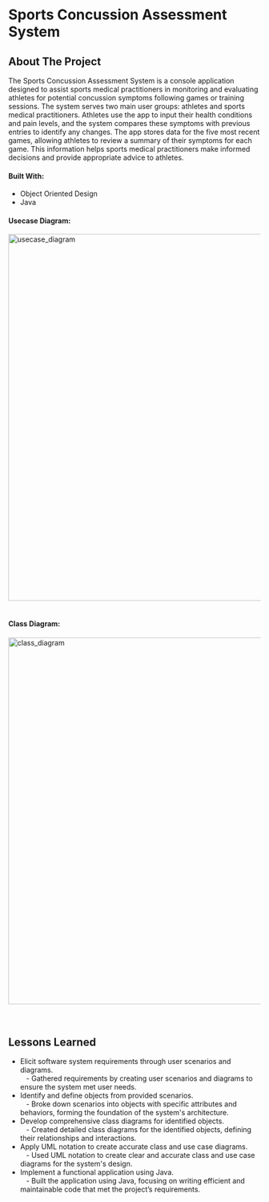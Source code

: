 # Sports Concussion Assessment System
## About The Project

The Sports Concussion Assessment System is a console application designed to assist sports medical practitioners in monitoring and evaluating athletes for potential concussion symptoms following games or training sessions. The system serves two main user groups: athletes and sports medical practitioners. Athletes use the app to input their health conditions and pain levels, and the system compares these symptoms with previous entries to identify any changes. The app stores data for the five most recent games, allowing athletes to review a summary of their symptoms for each game. This information helps sports medical practitioners make informed decisions and provide appropriate advice to athletes.

#### Built With:
- Object Oriented Design
- Java<br>

#### Usecase Diagram:

  <img width="731" alt="usecase_diagram" src="https://github.com/user-attachments/assets/999544c7-7669-4721-866a-1444bb89d54f"><br><br>




#### Class Diagram:


  <img width="731" alt="class_diagram" src="https://github.com/user-attachments/assets/40fa69a2-3ec5-4e81-9b9d-2b2341096a7a"><br><br><br>



## Lessons Learned
- Elicit software system requirements through user scenarios and diagrams.<br>
  &nbsp;&nbsp;&nbsp;- Gathered requirements by creating user scenarios and diagrams to ensure the system met user needs.
- Identify and define objects from provided scenarios.<br>
  &nbsp;&nbsp;&nbsp;- Broke down scenarios into objects with specific attributes and behaviors, forming the foundation of the system's architecture.
- Develop comprehensive class diagrams for identified objects.<br>
  &nbsp;&nbsp;&nbsp;- Created detailed class diagrams for the identified objects, defining their relationships and interactions.
- Apply UML notation to create accurate class and use case diagrams.<br>
  &nbsp;&nbsp;&nbsp;- Used UML notation to create clear and accurate class and use case diagrams for the system's design.
- Implement a functional application using Java.<br>
  &nbsp;&nbsp;&nbsp;- Built the application using Java, focusing on writing efficient and maintainable code that met the project’s requirements.

